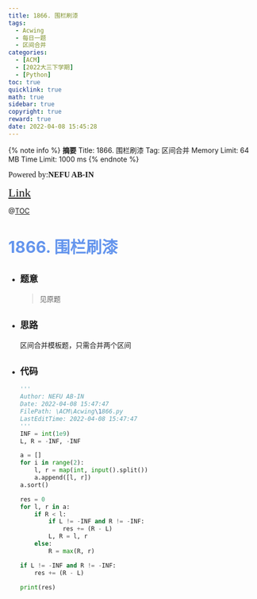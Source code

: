 ```yaml
---
title: 1866. 围栏刷漆
tags:
  - Acwing
  - 每日一题
  - 区间合并
categories:
  - [ACM]
  - [2022大三下学期]
  - [Python]
toc: true
quicklink: true
math: true
sidebar: true
copyright: true
reward: true
date: 2022-04-08 15:45:28
---
```



{% note info %}
**摘要**
Title: 1866. 围栏刷漆
Tag: 区间合并
Memory Limit: 64 MB
Time Limit: 1000 ms
{% endnote %}
<!-- more -->

<font size=3 face=楷体>Powered by:**NEFU AB-IN**</font>

<font color=#FFA500 size=5 face=楷体>[Link](https://www.acwing.com/problem/content/description/1868/)</font>

@[TOC](文章目录)

# <font color=#6495ED size=6>1866. 围栏刷漆</font>

* ## <font size=4 face=粗体>题意</font>

  >见原题

* ## <font size=4 face=粗体>思路</font>

  区间合并模板题，只需合并两个区间

* ## <font size=4 face=粗体>代码</font>

  ```python
  '''
  Author: NEFU AB-IN
  Date: 2022-04-08 15:47:47
  FilePath: \ACM\Acwing\1866.py
  LastEditTime: 2022-04-08 15:47:47
  '''
  INF = int(1e9)
  L, R = -INF, -INF

  a = []
  for i in range(2):
      l, r = map(int, input().split())
      a.append([l, r])
  a.sort()

  res = 0
  for l, r in a:
      if R < l:
          if L != -INF and R != -INF:
              res += (R - L)
          L, R = l, r
      else:
          R = max(R, r)

  if L != -INF and R != -INF:
      res += (R - L)

  print(res)
  ```